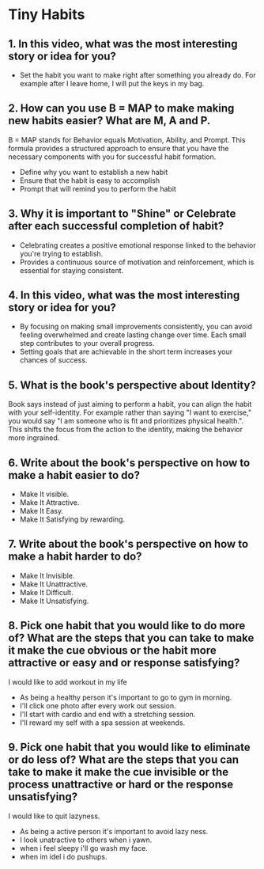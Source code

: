 # Tiny Habits

## 1. In this video, what was the most interesting story or idea for you?

- Set the habit you want to make right after something you already do.
  For example after I leave home, I will put the keys in my bag.

## 2. How can you use B = MAP to make making new habits easier? What are M, A and P.

B = MAP stands for Behavior equals Motivation, Ability, and Prompt. This formula provides a structured approach to ensure that you have the necessary components with you for successful habit formation.

- Define why you want to establish a new habit
- Ensure that the habit is easy to accomplish
- Prompt that will remind you to perform the habit

## 3. Why it is important to "Shine" or Celebrate after each successful completion of habit?

- Celebrating creates a positive emotional response linked to the behavior you're trying to establish.
- Provides a continuous source of motivation and reinforcement, which is essential for staying consistent.

## 4. In this video, what was the most interesting story or idea for you?

- By focusing on making small improvements consistently, you can avoid feeling overwhelmed and create lasting change over time. Each small step contributes to your overall progress.
- Setting goals that are achievable in the short term increases your chances of success.

## 5. What is the book's perspective about Identity?

Book says instead of just aiming to perform a habit, you can align the habit with your self-identity.
For example rather than saying "I want to exercise," you would say "I am someone who is fit and prioritizes physical health.". This shifts the focus from the action to the identity, making the behavior more ingrained.

## 6. Write about the book's perspective on how to make a habit easier to do?

- Make It visible.
- Make It Attractive.
- Make It Easy.
- Make It Satisfying by rewarding.

## 7. Write about the book's perspective on how to make a habit harder to do?

- Make It Invisible.
- Make It Unattractive.
- Make It Difficult.
- Make It Unsatisfying.

## 8. Pick one habit that you would like to do more of? What are the steps that you can take to make it make the cue obvious or the habit more attractive or easy and or response satisfying?

I would like to add workout in my life

- As being a healthy person it's important to go to gym in morning.
- I'll click one photo after every work out session.
- I'll start with cardio and end with a stretching session.
- I'll reward my self with a spa session at weekends.

## 9. Pick one habit that you would like to eliminate or do less of? What are the steps that you can take to make it make the cue invisible or the process unattractive or hard or the response unsatisfying?

I would like to quit lazyness.

- As being a active person it's important to avoid lazy ness.
- I look unatractive to others when i yawn.
- when i feel sleepy i'll go wash my face.
- when im idel i do pushups.
